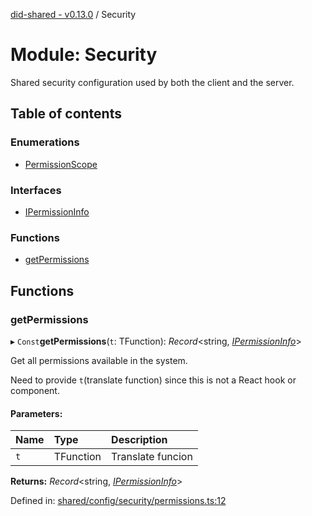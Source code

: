 [did-shared - v0.13.0](../README.md) / Security

# Module: Security

Shared security configuration used by
both the client and the server.

## Table of contents

### Enumerations

- [PermissionScope](../enums/security.permissionscope.md)

### Interfaces

- [IPermissionInfo](../interfaces/security.ipermissioninfo.md)

### Functions

- [getPermissions](security.md#getpermissions)

## Functions

### getPermissions

▸ `Const`**getPermissions**(`t`: TFunction): *Record*<string, [*IPermissionInfo*](../interfaces/security.ipermissioninfo.md)\>

Get all permissions available in the system.

Need to provide `t`(translate function) since this is not
a React hook or component.

#### Parameters:

Name | Type | Description |
:------ | :------ | :------ |
`t` | TFunction | Translate funcion    |

**Returns:** *Record*<string, [*IPermissionInfo*](../interfaces/security.ipermissioninfo.md)\>

Defined in: [shared/config/security/permissions.ts:12](https://github.com/Puzzlepart/did/blob/dev/shared/config/security/permissions.ts#L12)
